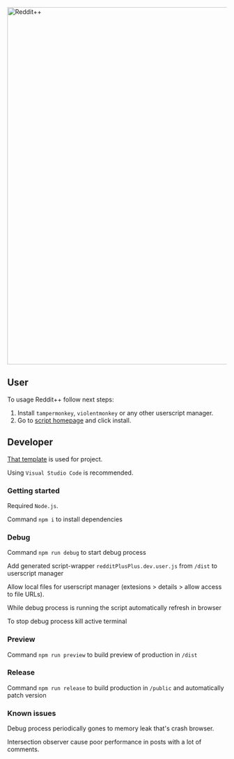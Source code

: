 <div>
<img width="820" src="https://raw.githubusercontent.com/lnm95/redditPlusPlus/main/public/scr/readme.png" alt="Reddit++">
</div>

## User

To usage Reddit++ follow next steps:

1. Install `tampermonkey`, `violentmonkey` or any other userscript manager.
2. Go to [script homepage](https://greasyfork.org/ru/scripts/490046-reddit) and click install.

## Developer

[That template](https://github.com/trim21/webpack-userscript-template) is used for project.

Using `Visual Studio Code` is recommended.

### Getting started

Required `Node.js`.

Command `npm i` to install dependencies

### Debug

Command `npm run debug` to start debug process

Add generated script-wrapper `redditPlusPlus.dev.user.js` from `/dist` to userscript manager

Allow local files for userscript manager (extesions > details > allow access to file URLs).

While debug process is running the script automatically refresh in browser

To stop debug process kill active terminal

### Preview

Command `npm run preview` to build preview of production in `/dist`

### Release

Command `npm run release` to build production in `/public` and automatically patch version

### Known issues

Debug process periodically gones to memory leak that's crash browser.

Intersection observer cause poor performance in posts with a lot of comments.
